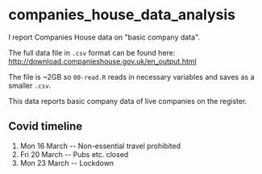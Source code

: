 # companies_house_data_analysis
I report Companies House data on "basic company data".

The full data file in `.csv` format can be found here: http://download.companieshouse.gov.uk/en_output.html

The file is ~2GB so `00-read.R` reads in necessary variables and saves as a smaller `.csv`.

This data reports basic company data of live companies on the register.

## Covid timeline
1. Mon 16 March -- Non-essential travel prohibited
2. Fri 20 March -- Pubs etc. closed
3. Mon 23 March -- Lockdown
